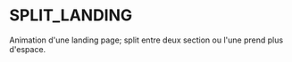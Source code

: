 # SPLIT_LANDING
 
Animation d'une landing page; split entre deux section ou l'une prend plus d'espace.
